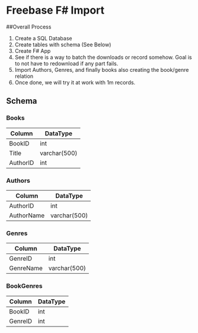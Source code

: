 # Freebase F# Import

##Overall Process
1. Create a SQL Database
1. Create tables with schema (See Below)
1. Create F# App
  1. See if there is a way to batch the downloads or record somehow. Goal is to not have to redownload if any part fails.
  1. Import Authors, Genres, and finally books also creating the book/genre relation
1. Once done, we will try it at work with 1m records.

## Schema

### Books

| Column   | DataType     |
|----------|--------------|
| BookID   | int          |
| Title    | varchar(500) |
| AuthorID | int          |

### Authors
| Column   | DataType     |
|----------|--------------|
| AuthorID | int          |
| AuthorName   | varchar(500) |

### Genres
| Column   | DataType     |
|----------|--------------|
| GenreID | int          |
| GenreName   | varchar(500) |

### BookGenres
| Column   | DataType     |
|----------|--------------|
| BookID | int          |
| GenreID  | int |
